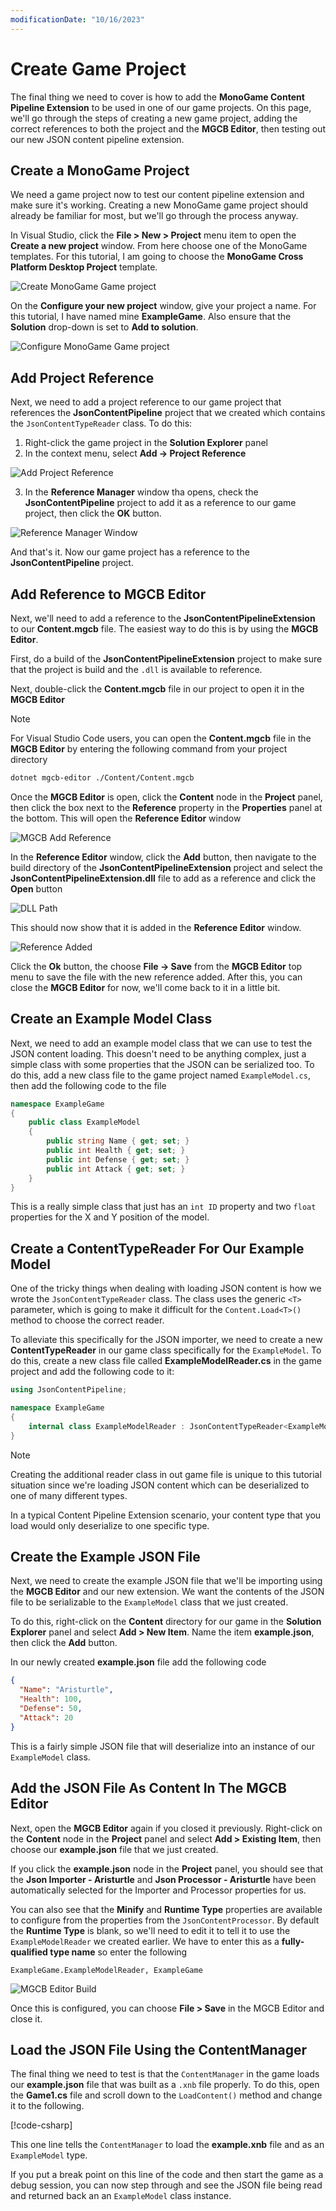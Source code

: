 ```yaml
---
modificationDate: "10/16/2023"
---
```


# Create Game Project
The final thing we need to cover is how to add the **MonoGame Content Pipeline Extension** to be used in one of our game projects.  On this page, we'll go through the steps of creating a new game project, adding the correct references to both the project and the **MGCB Editor**, then testing out our new JSON content pipeline extension.

## Create a MonoGame Project
We need a game project now to test our content pipeline extension and make sure it's working.  Creating a new MonoGame game project should already be familiar for most, but we'll go through the process anyway.

In Visual Studio, click the **File > New > Project** menu item to open the **Create a new project** window.  From here choose one of the MonoGame templates.  For this tutorial, I am going to choose the **MonoGame Cross Platform Desktop Project** template.  

![Create MonoGame Game project](~/images/tutorials/monogame-tutorials/content-pipeline-extension/create-new-game-project.png)

On the **Configure your new project** window, give your project a name.  For this tutorial, I have named mine **ExampleGame**.  Also ensure that the **Solution** drop-down is set to **Add to solution**.

![Configure MonoGame Game project](~/images/tutorials/monogame-tutorials/content-pipeline-extension/configure-game-project.png)

## Add Project Reference
Next, we need to add a project reference to our game project that references the **JsonContentPipeline** project that we created which contains the `JsonContentTypeReader` class.  To do this:

1. Right-click the game project in the **Solution Explorer** panel
2. In the context menu, select **Add -> Project Reference**

![Add Project Reference](~/images/tutorials/monogame-tutorials/content-pipeline-extension/add-project-reference.png)

3. In the **Reference Manager** window tha opens, check the **JsonContentPipeline** project to add it as a reference to our game project, then click the **OK** button.

![Reference Manager Window](~/images/tutorials/monogame-tutorials/content-pipeline-extension/reference-manager-window.png)

And that's it. Now our game project has a reference to the **JsonContentPipeline** project.

## Add Reference to MGCB Editor
Next, we'll need to add a reference to the **JsonContentPipelineExtension** to our **Content.mgcb** file.  The easiest way to do this is by using the **MGCB Editor**.

First, do a build of the **JsonContentPipelineExtension** project to make sure that the project is build and the `.dll` is available to reference.

Next, double-click the **Content.mgcb** file in our project to open it in the **MGCB Editor**

> [!NOTE]
> For Visual Studio Code users, you can open the **Content.mgcb** file in the **MGCB Editor** by entering the following command from your project directory
>
> ```sh
> dotnet mgcb-editor ./Content/Content.mgcb
> ```

Once the **MGCB Editor** is open, click the **Content** node in the **Project** panel, then click the box next to the **Reference** property in the **Properties** panel at the bottom.  This will open the **Reference Editor** window

![MGCB Add Reference](~/images/tutorials/monogame-tutorials/content-pipeline-extension/mgcb-add-reference.png)

In the **Reference Editor** window, click the **Add** button, then navigate to the build directory of the **JsonContentPipelineExtension** project and select the **JsonContentPipelineExtension.dll** file to add as a reference and click the **Open** button

![DLL Path](~/images/tutorials/monogame-tutorials/content-pipeline-extension/dll-path.png)

This should now show that it is added in the **Reference Editor** window.

![Reference Added](~/images/tutorials/monogame-tutorials/content-pipeline-extension/reference-added.png)

Click the **Ok** button, the choose **File -> Save** from the **MGCB Editor** top menu to save the file with the new reference added.  After this, you can close the **MGCB Editor** for now, we'll come back to it in a little bit.

## Create an Example Model Class
Next, we need to add an example model class that we can use to test the JSON content loading. This doesn't need to be anything complex, just a simple class with some properties that the JSON can be serialized too.  To do this, add a new class file to the game project named `ExampleModel.cs`, then add the following code to the file

```cs
namespace ExampleGame
{
    public class ExampleModel
    {
        public string Name { get; set; }
        public int Health { get; set; }
        public int Defense { get; set; }
        public int Attack { get; set; }
    }
}
```

This is a really simple class that just has an `int ID` property and two `float` properties for the X and Y position of the model.

## Create a ContentTypeReader For Our Example Model
One of the tricky things when dealing with loading JSON content is how we wrote the `JsonContentTypeReader` class.  The class uses the generic `<T>` parameter, which is going to make it difficult for the `Content.Load<T>()` method to choose the correct reader. 

To alleviate this specifically for the JSON importer, we need to create a new **ContentTypeReader** in our game class specifically for the `ExampleModel`.  To do this, create a new class file called **ExampleModelReader.cs** in the game project and add the following code to it:

```cs
using JsonContentPipeline;

namespace ExampleGame
{
    internal class ExampleModelReader : JsonContentTypeReader<ExampleModel> { }
}
```

> [!NOTE]
> Creating the additional reader class in out game file is unique to this tutorial situation since we're loading JSON content which can be deserialized to one of many different types. 
>
> In a typical Content Pipeline Extension scenario, your content type that you load would only deserialize to one specific type.

## Create the Example JSON File
Next, we need to create the example JSON file that we'll be importing using the **MGCB Editor** and our new extension.  We want the contents of the JSON file to be serializable to the `ExampleModel` class that we just created.

To do this, right-click on the **Content** directory for our game in the **Solution Explorer** panel and select **Add > New Item**.  Name the item **example.json**, then click the **Add** button.

In our newly created **example.json** file add the following code

```json
{
  "Name": "Aristurtle",
  "Health": 100,
  "Defense": 50,
  "Attack": 20
}
```

This is a fairly simple JSON file that will deserialize into an instance of our `ExampleModel` class.

## Add the JSON File As Content In The MGCB Editor
Next, open the **MGCB Editor** again if you closed it previously.  Right-click on the **Content** node in the **Project** panel and select **Add > Existing Item**, then choose our **example.json** file that we just created.

If you click the **example.json** node in the **Project** panel, you should see that the **Json Importer - Aristurtle** and **Json Processor - Aristurtle** have been automatically selected for the Importer and Processor properties for us.

You can also see that the **Minify** and **Runtime Type** properties are available to configure from the properties from the `JsonContentProcessor`. By default the **Runtime Type** is blank, so we'll need to edit it to tell it to use the `ExampleModelReader` we created earlier.  We have to enter this as a **fully-qualified type name** so enter the following

```
ExampleGame.ExampleModelReader, ExampleGame
```

![MGCB Editor Build](~/images/tutorials/monogame-tutorials/content-pipeline-extension/mgcb-build.png)

Once this is configured, you can choose **File > Save** in the MGCB Editor and close it.

## Load the JSON File Using the ContentManager
The final thing we need to test is that the `ContentManager` in the game loads our **example.json** file that was built as a `.xnb` file properly.  To do this, open the **Game1.cs** file and scroll down to the `LoadContent()` method and change it to the following.

[!code-csharp[](LoadContent.cs?highlight=6)]

This one line tells the `ContentManager` to load the **example.xnb** file and as an `ExampleModel` type.

If you put a break point on this line of the code and then start the game as a debug session, you can now step through and see the JSON file being read and returned back an an `ExampleModel` class instance.